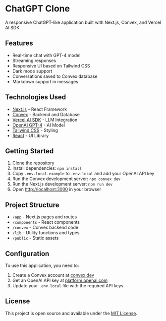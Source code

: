 # ChatGPT Clone

A responsive ChatGPT-like application built with Next.js, Convex, and Vercel AI SDK.

## Features

- Real-time chat with GPT-4 model
- Streaming responses
- Responsive UI based on Tailwind CSS
- Dark mode support
- Conversations saved to Convex database
- Markdown support in messages

## Technologies Used

- [Next.js](https://nextjs.org/) - React Framework
- [Convex](https://convex.dev/) - Backend and Database
- [Vercel AI SDK](https://sdk.vercel.ai/docs) - LLM Integration
- [OpenAI GPT-4](https://openai.com/) - AI Model
- [Tailwind CSS](https://tailwindcss.com/) - Styling
- [React](https://reactjs.org/) - UI Library

## Getting Started

1. Clone the repository
2. Install dependencies: `npm install`
3. Copy `.env.local.example` to `.env.local` and add your OpenAI API key
4. Run the Convex development server: `npx convex dev`
5. Run the Next.js development server: `npm run dev`
6. Open [http://localhost:3000](http://localhost:3000) in your browser

## Project Structure

- `/app` - Next.js pages and routes
- `/components` - React components
- `/convex` - Convex backend code
- `/lib` - Utility functions and types
- `/public` - Static assets

## Configuration

To use this application, you need to:

1. Create a Convex account at [convex.dev](https://convex.dev)
2. Get an OpenAI API key at [platform.openai.com](https://platform.openai.com)
3. Update your `.env.local` file with the required API keys

## License

This project is open source and available under the [MIT License](LICENSE).
